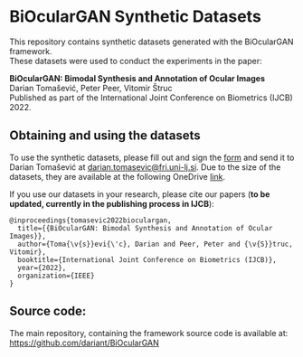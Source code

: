 # BiOcularGAN Synthetic Datasets

This repository contains synthetic datasets generated with the BiOcularGAN framework. <br> 
These datasets were used to conduct the experiments in the paper: <br>

**BiOcularGAN: Bimodal Synthesis and Annotation of Ocular Images**<br>
Darian Tomašević, Peter Peer, Vitomir Štruc<br>
Published as part of the International Joint Conference on Biometrics (IJCB) 2022. 

## Obtaining and using the datasets
To use the synthetic datasets, please fill out and sign the [form](https://github.com/dariant/BiOcularGAN_synthetic_datasets/blob/main/BiOcularGAN%20Licence%20Agreement.docx) and send it to Darian Tomašević at darian.tomasevic@fri.uni-lj.si.
Due to the size of the datasets, they are available at the following OneDrive [link](https://unilj-my.sharepoint.com/:f:/g/personal/dt9845_student_uni-lj_si/EswVcs1lrLRFjLi-m7b6MxYBUgHcirRRPeN11O9nxwOjzA?e=fw4zlP). 


If you use our datasets in your research, please cite our papers (**to be updated, currently in the publishing process in IJCB**):

```
@inproceedings{tomasevic2022bioculargan,
  title={{BiOcularGAN: Bimodal Synthesis and Annotation of Ocular Images}},
  author={Toma{\v{s}}evi{\'c}, Darian and Peer, Peter and {\v{S}}truc, Vitomir},
  booktitle={International Joint Conference on Biometrics (IJCB)},
  year={2022},
  organization={IEEE}
}
```


## Source code:
The main repository, containing the framework source code is available at: https://github.com/dariant/BiOcularGAN




